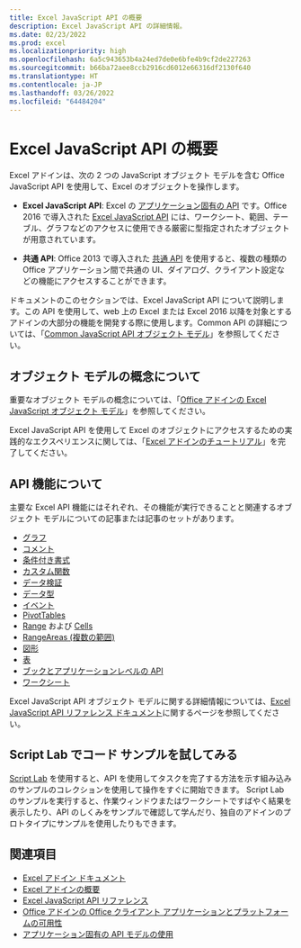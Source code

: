 ```yaml
---
title: Excel JavaScript API の概要
description: Excel JavaScript API の詳細情報。
ms.date: 02/23/2022
ms.prod: excel
ms.localizationpriority: high
ms.openlocfilehash: 6a5c943653b4a24ed7de0e6bfe4b9cf2de227263
ms.sourcegitcommit: b66ba72aee8ccb2916cd6012e66316df2130f640
ms.translationtype: HT
ms.contentlocale: ja-JP
ms.lasthandoff: 03/26/2022
ms.locfileid: "64484204"
---
```

# <a name="excel-javascript-api-overview"></a>Excel JavaScript API の概要

Excel アドインは、次の 2 つの JavaScript オブジェクト モデルを含む Office JavaScript API を使用して、Excel のオブジェクトを操作します。

* **Excel JavaScript API**: Excel の [アプリケーション固有の API](../../develop/application-specific-api-model.md) です。Office 2016 で導入された [Excel JavaScript API](/javascript/api/excel) には、ワークシート、範囲、テーブル、グラフなどのアクセスに使用できる厳密に型指定されたオブジェクトが用意されています。

* **共通 API**: Office 2013 で導入された [共通 API](/javascript/api/office) を使用すると、複数の種類の Office アプリケーション間で共通の UI、ダイアログ、クライアント設定などの機能にアクセスすることができます。

ドキュメントのこのセクションでは、Excel JavaScript API について説明します。この API を使用して、web 上の Excel または Excel 2016 以降を対象とするアドインの大部分の機能を開発する際に使用します。Common API の詳細については、「[Common JavaScript API オブジェクト モデル](../../develop/office-javascript-api-object-model.md)」を参照してください。

## <a name="learn-object-model-concepts"></a>オブジェクト モデルの概念について

重要なオブジェクト モデルの概念については、「[Office アドインの Excel JavaScript オブジェクト モデル](../../excel/excel-add-ins-core-concepts.md)」を参照してください。

Excel JavaScript API を使用して Excel のオブジェクトにアクセスするための実践的なエクスペリエンスに関しては、「[Excel アドインのチュートリアル](../../tutorials/excel-tutorial.md)」を完了してください。

## <a name="learn-api-capabilities"></a>API 機能について

主要な Excel API 機能にはそれぞれ、その機能が実行できることと関連するオブジェクト モデルについての記事または記事のセットがあります。

* [グラフ](../../excel/excel-add-ins-charts.md)
* [コメント](../../excel/excel-add-ins-comments.md)
* [条件付き書式](../../excel/excel-add-ins-conditional-formatting.md)
* [カスタム関数](../../excel/custom-functions-overview.md)
* [データ検証](../../excel/excel-add-ins-data-validation.md)
* [データ型](../../excel/excel-data-types-overview.md)
* [イベント](../../excel/excel-add-ins-events.md)
* [PivotTables](../../excel/excel-add-ins-pivottables.md)
* [Range](../../excel/excel-add-ins-ranges-get.md) および [Cells](../../excel/excel-add-ins-cells.md)
* [RangeAreas (複数の範囲)](../../excel/excel-add-ins-multiple-ranges.md)
* [図形](../../excel/excel-add-ins-shapes.md)
* [表](../../excel/excel-add-ins-tables.md)
* [ブックとアプリケーションレベルの API](../../excel/excel-add-ins-workbooks.md)
* [ワークシート](../../excel/excel-add-ins-worksheets.md)

Excel JavaScript API オブジェクト モデルに関する詳細情報については、[Excel JavaScript API リファレンス ドキュメント](/javascript/api/excel)に関するページを参照してください。

## <a name="try-out-code-samples-in-script-lab"></a>Script Lab でコード サンプルを試してみる

[Script Lab](../../overview/explore-with-script-lab.md) を使用すると、API を使用してタスクを完了する方法を示す組み込みのサンプルのコレクションを使用して操作をすぐに開始できます。 Script Lab のサンプルを実行すると、作業ウィンドウまたはワークシートですばやく結果を表示したり、API のしくみをサンプルで確認して学んだり、独自のアドインのプロトタイプにサンプルを使用したりもできます。

## <a name="see-also"></a>関連項目

* [Excel アドイン ドキュメント](../../excel/index.yml)
* [Excel アドインの概要](../../excel/excel-add-ins-overview.md)
* [Excel JavaScript API リファレンス](/javascript/api/excel)
* [Office アドインの Office クライアント アプリケーションとプラットフォームの可用性](/javascript/api/requirement-sets)
* [アプリケーション固有の API モデルの使用](../../develop/application-specific-api-model.md)
